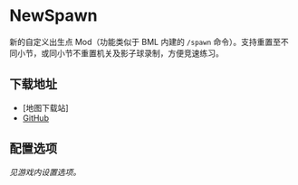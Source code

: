 # NewSpawn

新的自定义出生点 Mod（功能类似于 BML 内建的 `/spawn` 命令）。支持重置至不同小节，或同小节不重置机关及影子球录制，方便竞速练习。

## 下载地址

- [地图下载站]
- [GitHub](https://github.com/fluorescia/BallanceNewSpawn)

## 配置选项

*见游戏内设置选项。*
